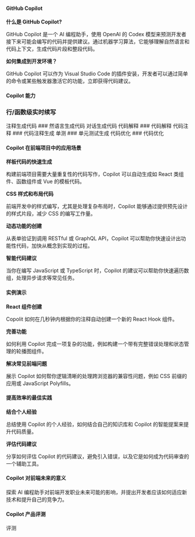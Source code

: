 #### GitHub Copilot

**什么是 GitHub Copilot?**

GitHub Copilot 是一个 AI 编程助手，使用 OpenAI 的 Codex 模型来预测开发者接下来可能会编写的代码并提供建议。通过机器学习算法，它能够理解自然语言和代码上下文，生成代码片段和整段代码。

**如何集成到开发环境？**

GitHub Copilot 可以作为 Visual Studio Code 的插件安装，开发者可以通过简单的命令或某些触发器激活它的功能，立即获得代码建议。

#### Copilot 能力


### 行/函数级实时续写
注释生成代码 ### 然语言生成代码
对话生成代码
代码解释  ### 代码解释
代码注释 ### 代码注释生成
单测 ### 单元测试生成
代码优化 ### 代码优化





#### Copilot 在前端项目中的应用场景

**样板代码的快速生成**

构建前端项目需要大量重复性的代码写作，Copilot 可以自动生成如 React 类组件、函数组件或 Vue 的模板代码。

**CSS 样式和布局代码**

前端开发中的样式编写，尤其是处理复杂布局时，Copilot 能够通过提供预先设计的样式片段，减少 CSS 的编写工作量。

**动态功能的创建**

从表单验证到调用 RESTful 或 GraphQL API，Copilot 可以帮助你快速设计出功能性代码，加快从概念到实现的过程。

**智能代码建议**

当你在编写 JavaScript 或 TypeScript 时，Copilot 的建议可以帮助你快速遍历数组，处理异步请求等常见任务。

#### 实例演示

**React 组件创建**

Copolit 如何在几秒钟内根据你的注释自动创建一个新的 React Hook 组件。

**完善功能**

如何利用 Copilot 完成一项复杂的功能，例如构建一个带有完整错误处理和状态管理的轮播图组件。

**解决常见前端问题**

展示 Copilot 如何帮你逻辑清晰的处理跨浏览器的兼容性问题，例如 CSS 前缀的应用或 JavaScript Polyfills。

#### 提高效率的最佳实践

**结合个人经验**

总结使用 Copilot 的个人经验，如何结合自己的知识库和 Copilot 的智能提案来提升代码质量。

**评估代码建议**

分享如何评估 Copilot 的代码建议，避免引入错误，以及它是如何成为代码审查的一个辅助工具。

#### Copilot 对前端未来的意义

探索 AI 编程助手对前端开发职业未来可能的影响，并提出开发者应该如何适应新技术和提升自己的竞争力。

#### Copilot 产品评测


评测

